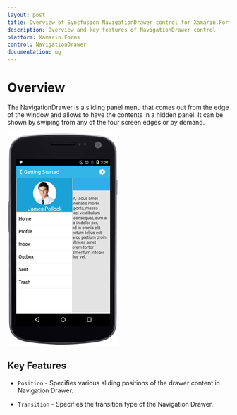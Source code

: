 ```yaml
---
layout: post
title: Overview of Syncfusion NavigationDrawer control for Xamarin.Forms
description: Overview and key features of NavigationDrawer control
platform: Xamarin.Forms
control: NavigationDrawer
documentation: ug
---
```


# Overview

The NavigationDrawer is a sliding panel menu that comes out from the edge of the window and allows to have the contents in a hidden panel. It can be shown by swiping from any of the four screen edges or by demand.

![](images/Overview.png)

## Key Features

* `Position` - Specifies various sliding positions of the drawer content in Navigation Drawer. 

* `Transition` - Specifies the transition type of the Navigation Drawer.


